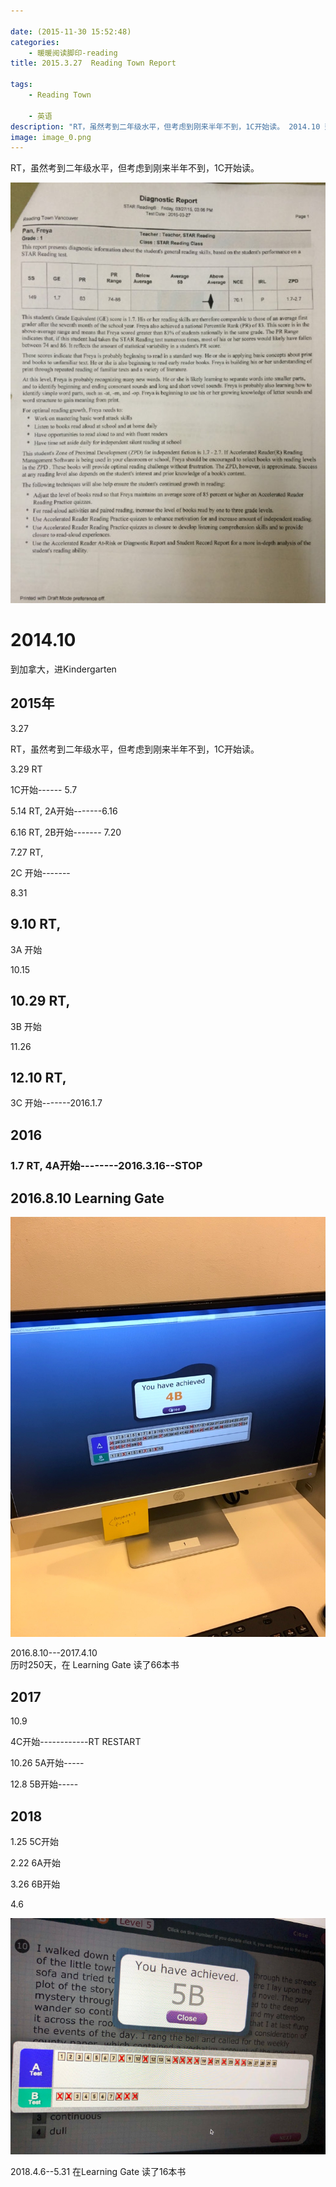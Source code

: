 ```yaml
---

date: (2015-11-30 15:52:48)
categories:
    - 暖暖阅读脚印-reading
title: 2015.3.27  Reading Town Report

tags:
    - Reading Town
    
    - 英语
description: "RT，虽然考到二年级水平，但考虑到刚来半年不到，1C开始读。 2014.10 到加拿大，进Kindergarten 2015年 3.27 RT，虽然考到二年级水平，但考虑到刚来半年不到，1C开始读。 ..."
image: image_0.png
---
```


RT，虽然考到二年级水平，但考虑到刚来半年不到，1C开始读。

![](image_0.png)   

# 2014.10  
  
到加拿大，进Kindergarten

## 2015年

  


3.27  
  
RT，虽然考到二年级水平，但考虑到刚来半年不到，1C开始读。

  


3.29 RT  
  
1C开始------ 5.7  
  


5.14  RT, 2A开始\-------6.16

6.16  RT, 2B开始\------- 7.20 

7.27  RT,  
  
2C 开始\-------  
  
8.31

9.10  RT,  
--- 
3A 开始 
  
10.15

10.29  RT,  
--- 
3B 开始
  
11.26

12.10  RT,  
---  
3C 开始\-------2016.1.7

## 2016

### 1.7  RT, 4A开始\--------2016.3.16--STOP

## 2016.8.10 Learning Gate
![](image_1.jpg)

2016.8.10---2017.4.10  
历时250天，在 Learning Gate 读了66本书

## 2017

10.9   
  
4C开始------------RT  RESTART 

10.26 5A开始-----

12.8  5B开始-----

  


## 2018

1.25  5C开始

2.22 6A开始

3.26  6B开始

  


4.6


![](image_2.jpg)

2018.4.6--5.31  在Learning Gate 读了16本书